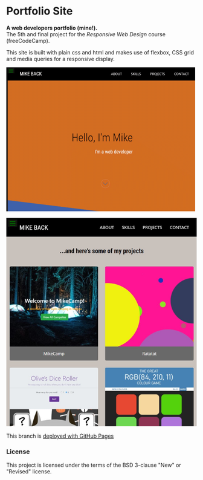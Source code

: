 # Portfolio Site

**A web developers portfolio (mine!).**<br>
The 5th and final project for the _Responsive Web Design_ course (freeCodeCamp).

This site is built with plain css and html and makes use of flexbox, CSS grid and media queries for a responsive display.

![Animated screenshot](img/portfolio_screenshot.gif)

![Portfolio screenshot](img/portfolio%20screenshot.jpg)

This branch is [deployed with GitHub Pages](https://makeitback.github.io/Portfolio-Site-fCC/)

### License

This project is licensed under the terms of the BSD 3-clause "New" or "Revised" license.<br>
